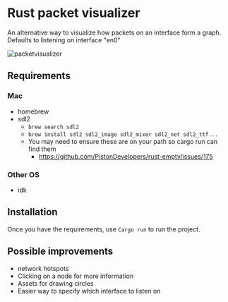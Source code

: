 # Rust packet visualizer
An alternative way to visualize how packets on an interface form a graph. Defaults to listening on interface "en0"

![packetvisualizer](https://user-images.githubusercontent.com/29875928/189706365-64882191-53b9-469e-a7d3-7709c2f60df0.gif)

## Requirements
### Mac
- homebrew
- sdl2
    -  ```brew search sdl2```
    -  ```brew install sdl2 sdl2_image sdl2_mixer sdl2_net sdl2_ttf...```
    - You may need to ensure these are on your path so cargo run can find them
        - https://github.com/PistonDevelopers/rust-empty/issues/175
### Other OS
- idk

## Installation

Once you have the requirements, use ```Cargo run``` to run the project.

## Possible improvements
- network hotspots
- Clicking on a node for more information
- Assets for drawing circles
- Easier way to specify which interface to listen on

